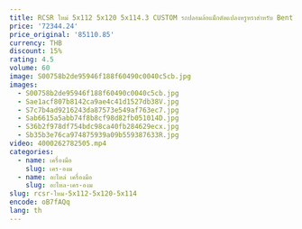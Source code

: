 ```yaml
---
title: RCSR ใหม่ 5x112 5x120 5x114.3 CUSTOM รถปลอมล้อแม็กดัดแปลงหรูหราสําหรับ Bentley Cayenne Mercedes BENZ A E G S CLASS
price: '72344.24'
price_original: '85110.85'
currency: THB
discount: 15%
rating: 4.5
volume: 60
image: S00758b2de95946f188f60490c0040c5cb.jpg
images:
  - S00758b2de95946f188f60490c0040c5cb.jpg
  - Sae1acf807b8142ca9ae4c41d1527db38V.jpg
  - S7c7b4ad9216243da87573e549af763ec7.jpg
  - Sab6615a5abb74f8b8cf98d82fb051014D.jpg
  - S36b2f978df754bdc98ca40fb284629ecx.jpg
  - Sb35b3e76ca974875939a09b559387633R.jpg
video: 4000262782505.mp4
categories:
  - name: เครื่องมือ
    slug: เคร-องม
  - name: อะไหล่ เครื่องมือ
    slug: อะไหล-เคร-องม
slug: rcsr-ใหม-5x112-5x120-5x114
encode: oB7fAQq
lang: th
---
```

  